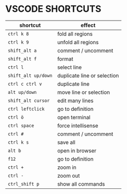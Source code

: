 # VSCODE SHORTCUTS

| shortcut | effect |
| --- | --- |
| `ctrl k 8` | fold all regions |
| `ctrl k 9` | unfold all regions |
| `shift_alt a` | comment / uncomment |
| `shift_alt f` | format |
| `ctrl l` | select line |
| `shift_alt up/down` | duplicate line or selection |
| `ctrl c ctrl v` | duplicate line |
| `alt up/down` | move line or selection |
| `shift_alt cursor` | edit many lines |
| `ctrl leftclick` | go to definition |
| `ctrl ö` | open terminal |
| `ctrl space` | force intellisense | 
| `ctrl #` | comment / uncomment |
| `ctrl k s` | save all |
| `alt b` | open in browser |
| `f12` | go to definition |
| `ctrl +` | zoom in |
| `ctrl -` | zoom out |
| `ctrl_shift p` | show all commands |
